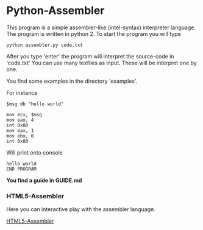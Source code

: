 # Python-Assembler

This program is a simple assembler-like (intel-syntax) interpreter language. The program is written in python 2. 
To start the program you will type 

``` python assembler.py code.txt ```


After you type 'enter' the program will interpret the source-code in 'code.txt'
You can use many texfiles as input. These will be interpret one by one.

You find some examples in the directory 'examples'.

For instance

``` 
$msg db "hello world"

mov ecx, $msg 
mov eax, 4
int 0x80
mov eax, 1
mov ebx, 0
int 0x80
``` 

Will print onto console

```
hello world
END PROGRAM
```

**You find a guide in GUIDE.md**

### HTML5-Assembler

Here you can interactive play with the assembler language.

[HTML5-Assembler](https://codepen.io/Christian2017/full/BmPzWx/)
